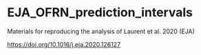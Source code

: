 # EJA_OFRN_prediction_intervals
Materials for reproducing the analysis of Laurent et al. 2020 (EJA)

https://doi.org/10.1016/j.eja.2020.126127

